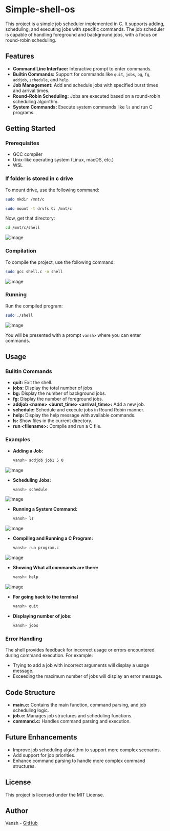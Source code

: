 # Simple-shell-os

This project is a simple job scheduler implemented in C. It supports adding, scheduling, and executing jobs with specific commands. The job scheduler is capable of handling foreground and background jobs, with a focus on round-robin scheduling.

## Features

- **Command Line Interface:** Interactive prompt to enter commands.
- **Builtin Commands:** Support for commands like `quit`, `jobs`, `bg`, `fg`, `addjob`, `schedule`, and `help`.
- **Job Management:** Add and schedule jobs with specified burst times and arrival times.
- **Round-Robin Scheduling:** Jobs are executed based on a round-robin scheduling algorithm.
- **System Commands:** Execute system commands like `ls` and run C programs.

## Getting Started

### Prerequisites

- GCC compiler
- Unix-like operating system (Linux, macOS, etc.)
- WSL

### If folder is stored in c drive

To mount drive, use the following command:

```bash
sudo mkdir /mnt/c
```
```bash
sudo mount -t drvfs C: /mnt/c
```
Now, get that directory:

```bash
cd /mnt/c/shell
```

![image](https://github.com/vansh-seth/Simple-shell-os/assets/111755254/855bc18e-1870-474e-99cc-bc7ac7a7716b)

### Compilation

To compile the project, use the following command:

```bash
sudo gcc shell.c -o shell 
```

![image](https://github.com/vansh-seth/Simple-shell-os/assets/111755254/2c992101-77ca-40e2-9312-c12d804b5f2c)

### Running

Run the compiled program:

```bash
sudo ./shell
```
![image](https://github.com/vansh-seth/Simple-shell-os/assets/111755254/bafc72c8-8761-4bea-88ff-af2b77b77e71)

You will be presented with a prompt `vansh>` where you can enter commands.

## Usage

### Builtin Commands

- **quit:** Exit the shell.
- **jobs:** Display the total number of jobs.
- **bg:** Display the number of background jobs.
- **fg:** Display the number of foreground jobs.
- **addjob \<name> \<burst_time> \<arrival_time>:** Add a new job.
- **schedule:** Schedule and execute jobs in Round Robin manner.
- **help:** Display the help message with available commands.
- **ls:** Show files in the current directory.
- **run \<filename>:** Compile and run a C file.

### Examples

- **Adding a Job:**

  ```bash
  vansh> addjob job1 5 0
  ```
![image](https://github.com/vansh-seth/Simple-shell-os/assets/111755254/468d6c10-a4aa-46f9-8d1f-5cd27970bffa)

- **Scheduling Jobs:**

  ```bash
  vansh> schedule
  ```
![image](https://github.com/vansh-seth/Simple-shell-os/assets/111755254/850ce5df-4675-4d31-92b3-22b78a2a4a77)

- **Running a System Command:**

  ```bash
  vansh> ls
  ```
![image](https://github.com/vansh-seth/Simple-shell-os/assets/111755254/71fab1c2-ad07-42ea-a33d-29849b9ea5f8)

- **Compiling and Running a C Program:**

  ```bash
  vansh> run program.c
  ```
![image](https://github.com/vansh-seth/Simple-shell-os/assets/111755254/079dbe48-2b29-4bf2-b22a-beca8cfe53ea)

- **Showing What all commands are there:**

  ```bash
  vansh> help
  ```
![image](https://github.com/vansh-seth/Simple-shell-os/assets/111755254/d7e91206-98c3-4d49-9855-667a5715f1a1)

- **For going back to the terminal**

  ```bash
  vansh> quit
  ```
- **Displaying number of jobs:**

  ```bash
  vansh> jobs
  ```

### Error Handling

The shell provides feedback for incorrect usage or errors encountered during command execution. For example:

- Trying to add a job with incorrect arguments will display a usage message.
- Exceeding the maximum number of jobs will display an error message.

## Code Structure

- **main.c:** Contains the main function, command parsing, and job scheduling logic.
- **job.c:** Manages job structures and scheduling functions.
- **command.c:** Handles command parsing and execution.

## Future Enhancements

- Improve job scheduling algorithm to support more complex scenarios.
- Add support for job priorities.
- Enhance command parsing to handle more complex command structures.

## License

This project is licensed under the MIT License.

## Author

Vansh - [GitHub](https://github.com/vansh-seth)

